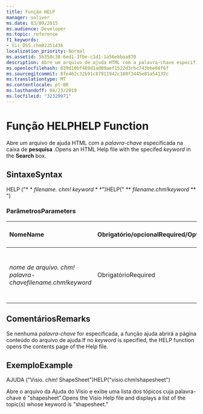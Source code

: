 ```yaml
---
title: Função HELP
manager: soliver
ms.date: 03/09/2015
ms.audience: Developer
ms.topic: reference
f1_keywords:
- Vis_DSS.chm82251436
localization_priority: Normal
ms.assetid: 5b358c38-6ed1-3fbe-c1d1-1a56ebbaa870
description: Abre um arquivo de ajuda HTML com a palavra-chave especificada na caixa de pesquisa.
ms.openlocfilehash: 639d10bf489d1ad09aef1522d3cbc743bbe66f6f
ms.sourcegitcommit: 8fe462c32b91c87911942c188f3445e85a54137c
ms.translationtype: MT
ms.contentlocale: pt-BR
ms.lasthandoff: 04/23/2019
ms.locfileid: "32329971"
---
```

# <a name="help-function"></a><span data-ttu-id="8583f-103">Função HELP</span><span class="sxs-lookup"><span data-stu-id="8583f-103">HELP Function</span></span>

<span data-ttu-id="8583f-104">Abre um arquivo de ajuda HTML com a *palavra-chave* especificada na caixa de **pesquisa** .</span><span class="sxs-lookup"><span data-stu-id="8583f-104">Opens an HTML Help file with the specifed  *keyword*  in the **Search** box.</span></span> 
  
## <a name="syntax"></a><span data-ttu-id="8583f-105">Sintaxe</span><span class="sxs-lookup"><span data-stu-id="8583f-105">Syntax</span></span>

<span data-ttu-id="8583f-106">HELP ("\* \* *filename. chm! keyword* \* \*")</span><span class="sxs-lookup"><span data-stu-id="8583f-106">HELP(" \*\* *filename.chm!keyword* \*\* ")</span></span> 
  
### <a name="parameters"></a><span data-ttu-id="8583f-107">Parâmetros</span><span class="sxs-lookup"><span data-stu-id="8583f-107">Parameters</span></span>

|<span data-ttu-id="8583f-108">**Nome**</span><span class="sxs-lookup"><span data-stu-id="8583f-108">**Name**</span></span>|<span data-ttu-id="8583f-109">**Obrigatório/opcional**</span><span class="sxs-lookup"><span data-stu-id="8583f-109">**Required/Optional**</span></span>|<span data-ttu-id="8583f-110">**Tipo de dados**</span><span class="sxs-lookup"><span data-stu-id="8583f-110">**Data Type**</span></span>|<span data-ttu-id="8583f-111">**Descrição**</span><span class="sxs-lookup"><span data-stu-id="8583f-111">**Description**</span></span>|
|:-----|:-----|:-----|:-----|
| <span data-ttu-id="8583f-112">_nome de arquivo. chm! palavra-chave_</span><span class="sxs-lookup"><span data-stu-id="8583f-112">_filename.chm!keyword_</span></span> <br/> |<span data-ttu-id="8583f-113">Obrigatório</span><span class="sxs-lookup"><span data-stu-id="8583f-113">Required</span></span>  <br/> |<span data-ttu-id="8583f-114">**String**</span><span class="sxs-lookup"><span data-stu-id="8583f-114">**String**</span></span> <br/> | <span data-ttu-id="8583f-115">O nome do arquivo da Ajuda e a palavra-chave a ser pesquisada.</span><span class="sxs-lookup"><span data-stu-id="8583f-115">The filename of the Help file and the keyword to search for.</span></span>  <br/> |
   
## <a name="remarks"></a><span data-ttu-id="8583f-116">Comentários</span><span class="sxs-lookup"><span data-stu-id="8583f-116">Remarks</span></span>

<span data-ttu-id="8583f-117">Se nenhuma *palavra-chave* for especificada, a função ajuda abrirá a página conteúdo do arquivo de ajuda.</span><span class="sxs-lookup"><span data-stu-id="8583f-117">If no  *keyword*  is specified, the HELP function opens the contents page of the Help file.</span></span> 
  
## <a name="example"></a><span data-ttu-id="8583f-118">Exemplo</span><span class="sxs-lookup"><span data-stu-id="8583f-118">Example</span></span>

<span data-ttu-id="8583f-119">AJUDA ("Visio. chm! ShapeSheet")</span><span class="sxs-lookup"><span data-stu-id="8583f-119">HELP("visio.chm!shapesheet")</span></span> 
  
<span data-ttu-id="8583f-120">Abre o arquivo da Ajuda do Visio e exibe uma lista dos tópicos cuja palavra-chave é "shapesheet".</span><span class="sxs-lookup"><span data-stu-id="8583f-120">Opens the Visio Help file and displays a list of the topic(s) whose keyword is "shapesheet."</span></span> 
  

